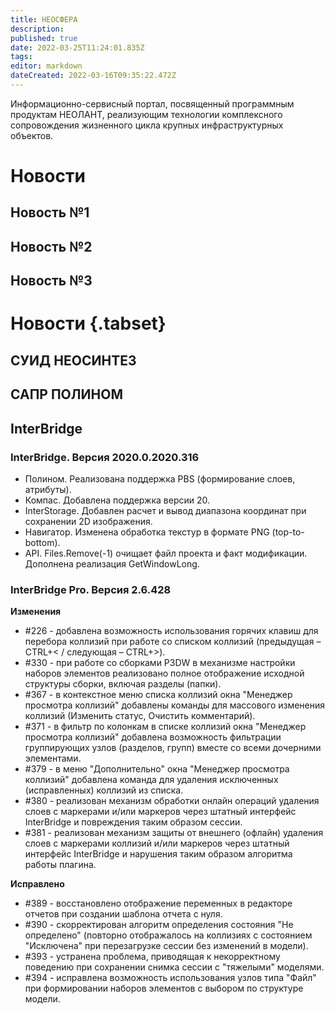 ```yaml
---
title: НЕОСФЕРА
description: 
published: true
date: 2022-03-25T11:24:01.835Z
tags: 
editor: markdown
dateCreated: 2022-03-16T09:35:22.472Z
---
```


Информационно-сервисный портал, посвященный программным продуктам НЕОЛАНТ, реализующим технологии комплексного сопровождения жизненного цикла крупных инфраструктурных объектов.

# Новости

## Новость №1
## Новость №2
## Новость №3

# Новости {.tabset}

## СУИД НЕОСИНТЕЗ

## САПР ПОЛИНОМ

## InterBridge

### InterBridge. Версия 2020.0.2020.316

- Полином. Реализована поддержка PBS (формирование слоев, атрибуты).
- Компас. Добавлена поддержка версии 20.
- InterStorage. Добавлен расчет и вывод диапазона координат при сохранении 2D изображения.
- Навигатор. Изменена обработка текстур в формате PNG (top-to-bottom).
- API. Files.Remove(-1) очищает файл проекта и факт модификации. Дополнена реализация GetWindowLong.

### InterBridge Pro. Версия 2.6.428

**Изменения**
- #226 - добавлена возможность использования горячих клавиш для перебора коллизий при работе со списком коллизий (предыдущая – CTRL+< / следующая – CTRL+>).
- #330 - при работе со сборками P3DW в механизме настройки наборов элементов реализовано полное отображение исходной структуры сборки, включая разделы (папки).
- #367 - в контекстное меню списка коллизий окна "Менеджер просмотра коллизий" добавлены команды для массового изменения коллизий (Изменить статус, Очистить комментарий).
- #371 - в фильтр по колонкам в списке коллизий окна "Менеджер просмотра коллизий" добавлена возможность фильтрации группирующих узлов (разделов, групп) вместе со всеми дочерними элементами.
- #379 - в меню "Дополнительно" окна "Менеджер просмотра коллизий" добавлена команда для удаления исключенных (исправленных) коллизий из списка.
- #380 - реализован механизм обработки онлайн операций удаления слоев с маркерами и/или маркеров через штатный интерфейс InterBridge и повреждения таким образом сессии.
- #381 - реализован механизм защиты от внешнего (офлайн) удаления слоев с маркерами коллизий и/или маркеров через штатный интерфейс InterBridge и нарушения таким образом алгоритма работы плагина.

**Исправлено**
- #389 - восстановлено отображение переменных в редакторе отчетов при создании шаблона отчета с нуля.
- #390 - скорректирован алгоритм определения состояния "Не определено" (повторно отображалось на коллизиях с состоянием "Исключена" при перезагрузке сессии без изменений в модели).
- #393 - устранена проблема, приводящая к некорректному поведению при сохранении снимка сессии с "тяжелыми" моделями.
- #394 - исправлена возможность использования узлов типа "Файл" при формировании наборов элементов с выбором по структуре модели.
